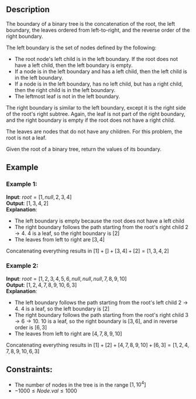 ## Description
The boundary of a binary tree is the concatenation of the root, the left boundary, the leaves ordered from left-to-right, and the reverse order of the right boundary.

The left boundary is the set of nodes defined by the following:
- The root node's left child is in the left boundary. If the root does not have a left child, then the left boundary is empty.
- If a node is in the left boundary and has a left child, then the left child is in the left boundary.
- If a node is in the left boundary, has no left child, but has a right child, then the right child is in the left boundary.
- The leftmost leaf is not in the left boundary.

The right boundary is similar to the left boundary, except it is the right side of the root's right subtree. Again, the leaf is not part of the right boundary, and the right boundary is empty if the root does not have a right child.

The leaves are nodes that do not have any children. For this problem, the root is not a leaf.

Given the root of a binary tree, return the values of its boundary.

## Example
### Example 1:
**Input**: $root = [1,null,2,3,4]$  
**Output**: $[1,3,4,2]$  
**Explanation**:
- The left boundary is empty because the root does not have a left child
- The right boundary follows the path starting from the root's right child $2 \rightarrow 4$. $4$ is a leaf, so the right boundary is $[2]$
- The leaves from left to right are $[3,4]$

Concatenating everything results in $[1] + [] + [3,4] + [2] = [1,3,4,2]$

### Example 2:
**Input**: $root = [1,2,3,4,5,6,null,null,null,7,8,9,10]$  
**Output**: $[1,2,4,7,8,9,10,6,3]$  
**Explanation**:
- The left boundary follows the path starting from the root's left child $2 \rightarrow 4$. $4$ is a leaf, so the left boundary is $[2]$
- The right boundary follows the path starting from the root's right child $3 \rightarrow 6 \rightarrow 10$. $10$ is a leaf, so the right boundary is $[3,6]$, and in reverse order is $[6,3]$
- The leaves from left to right are $[4,7,8,9,10]$

Concatenating everything results in $[1] + [2] + [4,7,8,9,10] + [6,3] = [1,2,4,7,8,9,10,6,3]$
 
## Constraints:
- The number of nodes in the tree is in the range $[1, 10^4]$
- $-1000 \leq Node.val \leq 1000$